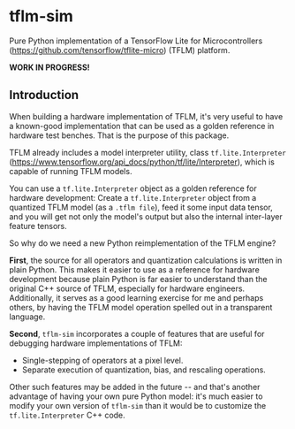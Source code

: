 # tflm-sim

Pure Python implementation of a TensorFlow Lite for Microcontrollers (https://github.com/tensorflow/tflite-micro) (TFLM) platform.

**WORK IN PROGRESS!**

## Introduction

When building a hardware implementation of TFLM, it's very useful to have a known-good implementation that can be used as a golden reference in hardware test benches. That is the purpose of this package.

TFLM already includes a model interpreter utility, class `tf.lite.Interpreter` (https://www.tensorflow.org/api_docs/python/tf/lite/Interpreter), which is capable of running TFLM models.

You can use a `tf.lite.Interpreter` object as a golden reference for hardware development: Create a `tf.lite.Interpreter` object from a quantized TFLM model (as a `.tflm file`), feed it some input data tensor, and you will get not only the model's output but also the internal inter-layer feature tensors.

So why do we need a new Python reimplementation of the TFLM engine?

**First**, the source for all operators and quantization calculations is written in plain Python. This makes it easier to use as a reference for hardware development because plain Python is far easier to understand than the original C++ source of TFLM, especially for hardware engineers. Additionally, it serves as a good learning exercise for me and perhaps others, by having the TFLM model operation spelled out in a transparent language.

**Second**, `tflm-sim` incorporates a couple of features that are useful for debugging hardware implementations of TFLM:

* Single-stepping of operators at a pixel level.
* Separate execution of quantization, bias, and rescaling operations.

Other such features may be added in the future -- and that's another advantage of having your own pure Python model: it's much easier to modify your own version of `tflm-sim` than it would be to customize the `tf.lite.Interpreter` C++ code.


